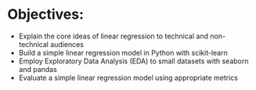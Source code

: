 # Objectives: 

- Explain the core ideas of linear regression to technical and non-technical audiences 
- Build a simple linear regression model in Python with scikit-learn 
- Employ Exploratory Data Analysis (EDA) to small datasets with seaborn and pandas 
- Evaluate a simple linear regression model using appropriate metrics
